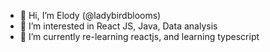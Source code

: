 - 👋 Hi, I’m Elody (@ladybirdblooms)
- 👀 I’m interested in React JS, Java, Data analysis
- 🌱 I’m currently re-learning reactjs, and learning typescript

<!---
ladybirdblooms/ladybirdblooms is a ✨ special ✨ repository because its `README.md` (this file) appears on your GitHub profile.
You can click the Preview link to take a look at your changes.
--->
